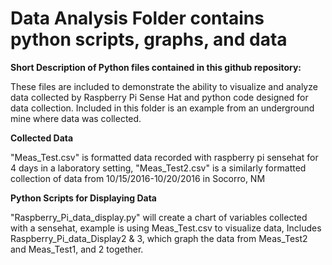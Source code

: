 # Data Analysis Folder contains python scripts, graphs, and data

**Short Description of Python files contained in this github repository:**

These files are included to demonstrate the ability to visualize and analyze data collected by Raspberry Pi Sense Hat and python code designed for data collection. Included in this folder is an example from an underground mine where data was collected. 

**Collected Data**

"Meas_Test.csv" is formatted data recorded with raspberry pi sensehat for 4 days in a laboratory setting, "Meas_Test2.csv" is a similarly formatted collection of data from 10/15/2016-10/20/2016 in Socorro, NM

**Python Scripts for Displaying Data**

"Raspberry_Pi_data_display.py" will create a chart of variables collected with a sensehat, example is using Meas_Test.csv to visualize data, Includes Raspberry_Pi_data_Display2 & 3, which graph the data from Meas_Test2 and Meas_Test1, and 2 together.
